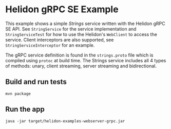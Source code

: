 # Helidon gRPC SE Example

This example shows a simple _Strings_ service written with the Helidon gRPC SE 
API. See `StringService` for the service implementation and `StringServiceTest`
for how to use the Helidon's `WebClient` to access the service. Client interceptors 
are also supported, see `StringServiceInterceptor` for an example.

The gRPC service definition is found in the `strings.proto` file which is compiled 
using `protoc` at build time. The Strings service includes all 4 types of methods:
unary, client streaming, server streaming and bidirectional.

## Build and run tests

```shell
mvn package
```

## Run the app

```shell
java -jar target/helidon-examples-webserver-grpc.jar
```
